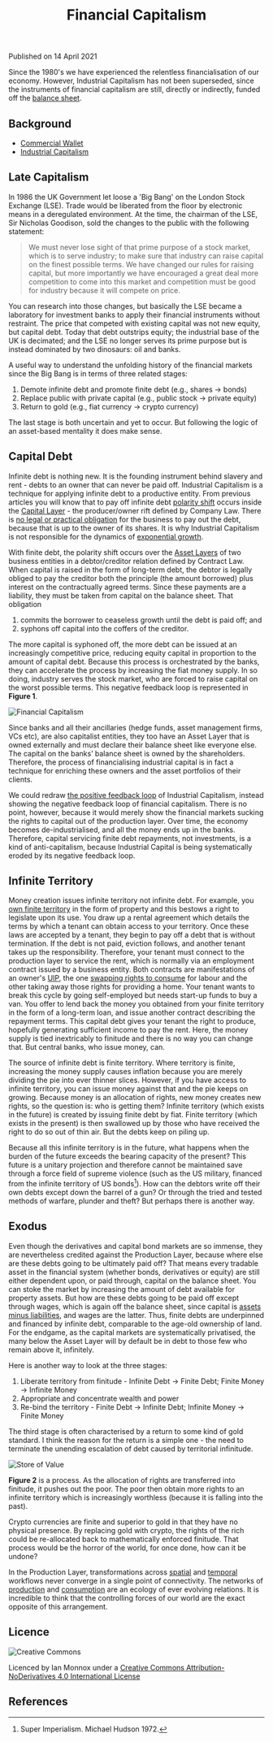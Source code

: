 ﻿---
layout: page
title: Financial Capitalism
permalink: articles/tc_financial_capitalism
---
Published on 14 April 2021

Since the 1980's we have experienced the relentless financialisation of our economy. However, Industrial Capitalism has not been superseded, since the instruments of financial capitalism are still, directly or indirectly, funded off the [balance sheet](tc_balance_sheet.md). 

## Background

- [Commercial Wallet](../tutorials/bitcoin)
- [Industrial Capitalism](tc_industrial_capitalism)

## Late Capitalism

In 1986 the UK Government let loose a 'Big Bang' on the London Stock Exchange (LSE). Trade would be liberated from the floor by electronic means in a deregulated environment. At the time, the chairman of the LSE, Sir Nicholas Goodison, sold the changes to the public with the following statement:

> We must never lose sight of that prime purpose of a stock market, which is to serve industry; to make sure that industry can raise capital on the finest possible terms. We have changed our rules for raising capital, but more importantly we have encouraged a great deal more competition to come into this market and competition must be good for industry because it will compete on price.

You can research into those changes, but basically the LSE became a laboratory for investment banks to apply their financial instruments without restraint. The price that competed with existing capital was not new equity, but capital debt. Today that debt outstrips equity; the industrial base of the UK is decimated; and the LSE no longer serves its prime purpose but is instead dominated by two dinosaurs: oil and banks. 

A useful way to understand the unfolding history of the financial markets since the Big Bang is in terms of three related stages:

1. Demote infinite debt and promote finite debt (e.g., shares -> bonds)
2. Replace public with private capital (e.g., public stock -> private equity)
3. Return to gold (e.g., fiat currency -> crypto currency)

The last stage is both uncertain and yet to occur. But following the logic of an asset-based mentality it does make sense.

## Capital Debt

Infinite debt is nothing new. It is the founding instrument behind slavery and rent - debts to an owner that can never be paid off. Industrial Capitalism is a technique for applying infinite debt to a productive entity. From previous articles you will know that to pay off infinite debt [polarity shift](tc_profit_and_loss#polarity-inversion) occurs inside the [Capital Layer](tc_assets#capital-layer) - the producer/owner rift defined by Company Law. There is [no legal or practical obligation](tc_profit_and_loss#capital-extraction) for the business to pay out the debt, because that is up to the owner of its shares. It is why Industrial Capitalism is not responsible for the dynamics of [exponential growth](tc_industrial_capitalism#growth).

With finite debt, the polarity shift occurs over the [Asset Layers](tc_assets#asset-layer) of two business entities in a debtor/creditor relation defined by Contract Law. When capital is raised in the form of long-term debt, the debtor is legally obliged to pay the creditor both the principle (the amount borrowed) plus interest on the contractually agreed terms. Since these payments are a liability, they must be taken from capital on the balance sheet. That obligation 

1. commits the borrower to ceaseless growth until the debt is paid off; and 
2. syphons off capital into the coffers of the creditor. 

The more capital is syphoned off, the more debt can be issued at an increasingly competitive price, reducing equity capital in proportion to the amount of capital debt. Because this process is orchestrated by the banks, they can accelerate the process by increasing the fiat money supply. In so doing, industry serves the stock market, who are forced to raise capital on the worst possible terms. This negative feedback loop is represented in **Figure 1**.

![Financial Capitalism](../images/financial_capital_figure_1.svg)

Since banks and all their ancillaries (hedge funds, asset management firms, VCs etc), are also capitalist entities, they too have an Asset Layer that is owned externally and must declare their balance sheet like everyone else. The capital on the banks’ balance sheet is owned by the shareholders. Therefore, the process of financialising industrial capital is in fact a technique for enriching these owners and the asset portfolios of their clients.

We could redraw [the positive feedback loop](tc_industrial_capitalism#producer-price) of Industrial Capitalism, instead showing the negative feedback loop of financial capitalism. There is no point, however, because it would merely show the financial markets sucking the rights to capital out of the production layer. Over time, the economy becomes de-industrialised, and all the money ends up in the banks. Therefore, capital servicing finite debt repayments, not investments, is a kind of anti-capitalism, because Industrial Capital is being systematically eroded by its negative feedback loop.

## Infinite Territory

Money creation issues infinite territory not infinite debt. For example, you [own finite territory](tc_assets#unitary-interface-projection) in the form of property and this bestows a right to legislate upon its use. You draw up a rental agreement which details the terms by which a tenant can obtain access to your territory. Once these laws are accepted by a tenant, they begin to pay off a debt that is without termination. If the debt is not paid, eviction follows, and another tenant takes up the responsibility. Therefore, your tenant must connect to the production layer to service the rent, which is normally via an employment contract issued by a business entity. Both contracts are manifestations of an owner's [UIP](tc_assets#unitary-interface-projection), the one [swapping rights to consume](tc_assets#money) for labour and the other taking away those rights for providing a home. Your tenant wants to break this cycle by going self-employed but needs start-up funds to buy a van. You offer to lend back the money you obtained from your finite territory in the form of a long-term loan, and issue another contract describing the repayment terms. This capital debt gives your tenant the right to produce, hopefully generating sufficient income to pay the rent. Here, the money supply is tied inextricably to finitude and there is no way you can change that. But central banks, who issue money, can. 

The source of infinite debt is finite territory. Where territory is finite, increasing the money supply causes inflation because you are merely dividing the pie into ever thinner slices. However, if you have access to infinite territory, you can issue money against that and the pie keeps on growing. Because money is an allocation of rights, new money creates new rights, so the question is: who is getting them? Infinite territory (which exists in the future) is created by issuing finite debt by fiat. Finite territory (which exists in the present) is then swallowed up by those who have received the right to do so out of thin air. But the debts keep on piling up.

Because all this infinite territory is in the future, what happens when the burden of the future exceeds the bearing capacity of the present? This future is a unitary projection and therefore cannot be maintained save through a force field of supreme violence (such as the US military, financed from the infinite territory of US bonds[^1]). How can the debtors write off their own debts except down the barrel of a gun? Or through the tried and tested methods of warfare, plunder and theft? But perhaps there is another way.

## Exodus

Even though the derivatives and capital bond markets are so immense, they are nevertheless credited against the Production Layer, because where else are these debts going to be ultimately paid off? That means every tradable asset in the financial system (whether bonds, derivatives or equity) are still either dependent upon, or paid through, capital on the balance sheet. You can stoke the market by increasing the amount of debt available for property assets. But how are these debts going to be paid off except through wages, which is again off the balance sheet, since capital is [assets minus liabilities](tc_balance_sheet#capital), and wages are the latter. Thus, finite debts are underpinned and financed by infinite debt, comparable to the age-old ownership of land. For the endgame, as the capital markets are systematically privatised, the many below the Asset Layer will by default be in debt to those few who remain above it, infinitely.

Here is another way to look at the three stages:

1. Liberate territory from finitude - Infinite Debt -> Finite Debt; Finite Money -> Infinite Money 
2. Appropriate and concentrate wealth and power
3. Re-bind the territory - Finite Debt -> Infinite Debt; Infinite Money -> Finite Money

The third stage is often characterised by a return to some kind of gold standard. I think the reason for the return is a simple one - the need to terminate the unending escalation of debt caused by territorial infinitude. 

![Store of Value](../images/financial_capital_figure_2.svg)

**Figure 2** is a process. As the allocation of rights are transferred into finitude, it pushes out the poor. The poor then obtain more rights to an infinite territory which is increasingly worthless (because it is falling into the past).

Crypto currencies are finite and superior to gold in that they have no physical presence. By replacing gold with crypto, the rights of the rich could be re-allocated back to mathematically enforced finitude. That process would be the horror of the world, for once done, how can it be undone? 

In the Production Layer, transformations across [spatial](tc_production#object-structure) and [temporal](tc_production#production-process) workflows never converge in a single point of connectivity. The networks of [production](tc_production#production-networks) and [consumption](tc_production#consumption-networks) are an ecology of ever evolving relations. It is incredible to think that the controlling forces of our world are the exact opposite of this arrangement. 

## Licence

![Creative Commons](https://i.creativecommons.org/l/by-nd/4.0/88x31.png) 

Licenced by Ian Monnox under a [Creative Commons Attribution-NoDerivatives 4.0 International License](http://creativecommons.org/licenses/by-nd/4.0/)

## References

[^1]: Super Imperialism. Michael Hudson 1972.


